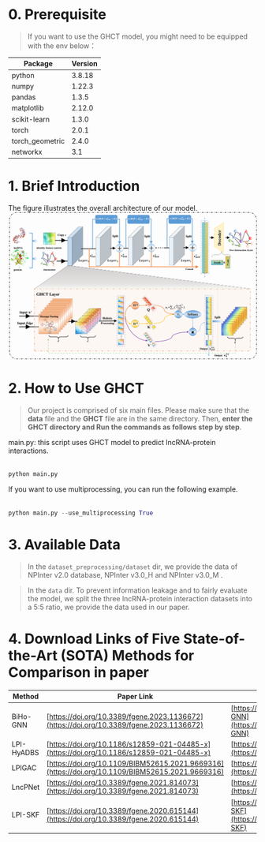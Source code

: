 
# 0. Prerequisite 

  

> If you want to use the GHCT model, you might need to be equipped with the env below：

  

|Package|Version|
|---|---|
|python|3.8.18|
|numpy|1.22.3|
|pandas|1.3.5|
|matplotlib|2.12.0|
|scikit-learn|1.3.0|
|torch|2.0.1|
|torch_geometric|2.4.0|
|networkx|3.1|


  

# 1. Brief Introduction 

  
The figure illustrates the overall architecture of our model.
![image](https://github.com/LionKingAHAU/GHCT/blob/main/The%20framework%20of%20GHCT.png)

# 2. How to Use GHCT

 
> Our project is comprised of six main files.
> Please make sure that the **data** file and the **GHCT** file are in the same directory. 
> Then, **enter the GHCT directory and Run the commands as follows step by step**.


main.py: this script uses GHCT model to predict lncRNA-protein interactions.

```python

python main.py

```
If you want to use multiprocessing, you can run the following example.
```python

python main.py --use_multiprocessing True

```

 
# 3. Available Data


> In the `dataset_preprocessing/dataset` dir, we provide the data of NPInter v2.0 database, NPInter v3.0_H and NPInter v3.0_M .


> In the `data` dir. To prevent information leakage and to fairly evaluate the model, we split the three lncRNA-protein interaction datasets into a 5:5 ratio, we provide the data used in our paper. 
  
# 4. Download Links of Five State-of-the-Art (SOTA) Methods for Comparison in paper

|Method  |Paper Link  | Code Link |
|--|--|--|
|BiHo-GNN  |[https://doi.org/10.3389/fgene.2023.1136672](https://doi.org/10.3389/fgene.2023.1136672)  | [https://github.com/zhanglabNKU/BiHo-GNN](https://github.com/zhanglabNKU/BiHo-GNN) |
|LPI-HyADBS  |[https://doi.org/10.1186/s12859-021-04485-x](https://doi.org/10.1186/s12859-021-04485-x)  | [https://github.com/plhhnu/LPI-HyADBS](https://github.com/plhhnu/LPI-HyADBS)  |
|LPIGAC  |[https://doi.org/10.1109/BIBM52615.2021.9669316](https://doi.org/10.1109/BIBM52615.2021.9669316)  | [https://github.com/zhanglabNKU/LPIGAC](https://github.com/zhanglabNKU/LPIGAC) |
|LncPNet  |[https://doi.org/10.3389/fgene.2021.814073](https://doi.org/10.3389/fgene.2021.814073)  | [https://github.com/zpliulab/LncPNet](https://github.com/zpliulab/LncPNet) |
|LPI-SKF |[https://doi.org/10.3389/fgene.2020.615144](https://doi.org/10.3389/fgene.2020.615144)  | [https://github.com/zyk2118216069/LPI-SKF](https://github.com/zyk2118216069/LPI-SKF) |
